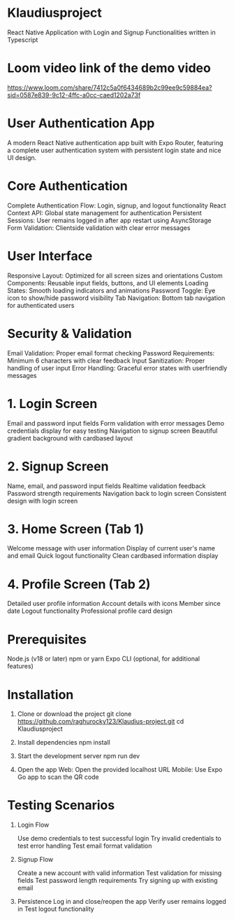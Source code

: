 # Klaudiusproject

React Native Application with Login and Signup Functionalities written in Typescript

# Loom video link of the demo video

https://www.loom.com/share/7412c5a0f6434689b2c99ee9c59884ea?sid=0587e839-9c12-4ffc-a0cc-caed1202a73f

# User Authentication App

A modern React Native authentication app built with Expo Router, featuring a complete user authentication system with persistent login state and nice UI design.

# Core Authentication

Complete Authentication Flow: Login, signup, and logout functionality
React Context API: Global state management for authentication
Persistent Sessions: User remains logged in after app restart using AsyncStorage
Form Validation: Clientside validation with clear error messages

# User Interface

Responsive Layout: Optimized for all screen sizes and orientations
Custom Components: Reusable input fields, buttons, and UI elements
Loading States: Smooth loading indicators and animations
Password Toggle: Eye icon to show/hide password visibility
Tab Navigation: Bottom tab navigation for authenticated users

# Security & Validation

Email Validation: Proper email format checking
Password Requirements: Minimum 6 characters with clear feedback
Input Sanitization: Proper handling of user input
Error Handling: Graceful error states with userfriendly messages

# 1. Login Screen

Email and password input fields
Form validation with error messages
Demo credentials display for easy testing
Navigation to signup screen
Beautiful gradient background with cardbased layout

# 2. Signup Screen

Name, email, and password input fields
Realtime validation feedback
Password strength requirements
Navigation back to login screen
Consistent design with login screen

# 3. Home Screen (Tab 1)

Welcome message with user information
Display of current user's name and email
Quick logout functionality
Clean cardbased information display

# 4. Profile Screen (Tab 2)

Detailed user profile information
Account details with icons
Member since date
Logout functionality
Professional profile card design

# Prerequisites

Node.js (v18 or later)
npm or yarn
Expo CLI (optional, for additional features)

# Installation

1. Clone or download the project
   git clone https://github.com/raghurocky123/Klaudius-project.git
   cd Klaudiusproject

2. Install dependencies
   npm install

3. Start the development server
   npm run dev

4. Open the app
   Web: Open the provided localhost URL
   Mobile: Use Expo Go app to scan the QR code

# Testing Scenarios

1. Login Flow

   Use demo credentials to test successful login
   Try invalid credentials to test error handling
   Test email format validation

2. Signup Flow

   Create a new account with valid information
   Test validation for missing fields
   Test password length requirements
   Try signing up with existing email

3. Persistence
   Log in and close/reopen the app
   Verify user remains logged in
   Test logout functionality
